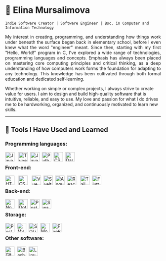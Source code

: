 # :milky_way: Elina Mursalimova
`Indie Software Creator | Software Engineer | Bsc. in Computer and Information Technology`

<p align=justify>
My interest in creating, programming, and understanding how things work under beneath the surface began back in elementary school, before I even knew what the word "engineer" meant.
Since then, starting with my first "Hello, World!" program in C, I've explored a wide range of technologies, programming languages and concepts. Emphasis has always been placed on mastering core computing principles and critical thinking, as a deep understanding of how computers work forms the foundation for adapting to any technology. This knowledge has been cultivated through both formal education and dedicated self-learning.

Whether working on simple or complex projects, I always strive to create value for users. I aim to design and build high-quality software that is intuitive, reliable, and easy to use.
My love and passion for what I do drives me to be hardworking, organized, and continuously motivated to learn new skills.
</p>

---
          
## :wrench: Tools I Have Used and Learned
### Programming languages:
<img align="left" alt="JavaScript" width="30px" style="padding-right:10px;" src="https://cdn.jsdelivr.net/gh/devicons/devicon/icons/javascript/javascript-plain.svg" />
<img align="left" alt="TypeScript" width="30px" style="padding-right:5px;" src="https://cdn.jsdelivr.net/gh/devicons/devicon@latest/icons/typescript/typescript-original.svg" />
<img align="left" alt="Java" width="30px" style="padding-right:5px;" src="https://cdn.jsdelivr.net/gh/devicons/devicon/icons/java/java-original.svg"/>
<img align="left" alt="Python" width="30px" style="padding-right:5px;" src="https://cdn.jsdelivr.net/gh/devicons/devicon@latest/icons/python/python-original.svg"/>
<img align="left" alt="CSharp" width="30px" style="padding-right:5px;" src="https://cdn.jsdelivr.net/gh/devicons/devicon@latest/icons/csharp/csharp-plain.svg"/>
<img align="left" alt="Dart" width="30px" style="padding-right:5px;" src="https://cdn.jsdelivr.net/gh/devicons/devicon@latest/icons/dart/dart-original.svg" />

<br/>

### Front-end:
<img align="left" alt="HTML" width="30px" style="padding-right:10px;" src="https://cdn.jsdelivr.net/gh/devicons/devicon/icons/html5/html5-plain.svg" />
<img align="left" alt="CSS" width="30px" style="padding-right:10px;" src="https://cdn.jsdelivr.net/gh/devicons/devicon/icons/css3/css3-plain.svg" />
<img align="left" alt="Vue" height="30px" style="padding-right:5px;" src="https://cdn.jsdelivr.net/gh/devicons/devicon@latest/icons/vuejs/vuejs-original.svg"/>
<img align="left" alt="Svelte" height="30px" style="padding-right:5px;" src="https://cdn.jsdelivr.net/gh/devicons/devicon@latest/icons/svelte/svelte-original-wordmark.svg" />
<img align="left" alt="Angular" height="30px" style="padding-right:5px;" src="https://cdn.jsdelivr.net/gh/devicons/devicon@latest/icons/angular/angular-original.svg"/>
<img align="left" alt="React" width="30px" style="padding-right:10px;" src="https://cdn.jsdelivr.net/gh/devicons/devicon/icons/react/react-original.svg" />
<img align="left" alt="TailWindCSS" width="30px" style="padding-right:5px;" src="https://cdn.jsdelivr.net/gh/devicons/devicon@latest/icons/tailwindcss/tailwindcss-original.svg" />
<img align="left" alt="Flutter" width="30px" style="padding-right:5px;" src="https://cdn.jsdelivr.net/gh/devicons/devicon@latest/icons/flutter/flutter-original.svg" />

<br/>

### Back-end:
<img align="left" alt="NodeJS" width="30px" style="padding-right:10px;" src="https://cdn.jsdelivr.net/gh/devicons/devicon/icons/nodejs/nodejs-original.svg" />
<img align="left" alt="DotNet" width="30px" style="padding-right:5px;" src="https://cdn.jsdelivr.net/gh/devicons/devicon@latest/icons/dotnetcore/dotnetcore-original.svg" />
<img align="left" alt="Postman" width="30px" style="padding-right:5px;" src="https://cdn.jsdelivr.net/gh/devicons/devicon@latest/icons/postman/postman-original.svg" />
<img align="left" alt="Swagger" width="30px" style="padding-right:5px;" src="https://cdn.jsdelivr.net/gh/devicons/devicon@latest/icons/swagger/swagger-original.svg" />

<br/>

### Storage:
<img align="left" alt="PostgreSQL" width="30px" style="padding-right:5px;" src="https://cdn.jsdelivr.net/gh/devicons/devicon@latest/icons/postgresql/postgresql-original.svg" />
<img align="left" alt="MySQL" width="30px" style="padding-right:5px;" src="https://cdn.jsdelivr.net/gh/devicons/devicon@latest/icons/mysql/mysql-original.svg" />
<img align="left" alt="SQLite" width="30px" style="padding-right:5px;" src="https://cdn.jsdelivr.net/gh/devicons/devicon@latest/icons/sqlite/sqlite-original.svg" />
<img align="left" alt="MongoDB" width="30px" style="padding-right:5px;" src="https://cdn.jsdelivr.net/gh/devicons/devicon@latest/icons/mongodb/mongodb-original.svg" />
<img align="left" alt="FireBase" width="30px" style="padding-right:5px;" src="https://cdn.jsdelivr.net/gh/devicons/devicon@latest/icons/firebase/firebase-original.svg" />

<br/>

### Other software:
<img align="left" alt="Git" height="30px" style="padding-right:5px;" src="https://cdn.jsdelivr.net/gh/devicons/devicon@latest/icons/git/git-original.svg"/>
<img align="left" alt="Bash" height="30px" style="padding-right:5px;" src="https://cdn.jsdelivr.net/gh/devicons/devicon@latest/icons/bash/bash-original.svg"/>
<img align="left" alt="Linux" width="30px" style="padding-right:10px;" src="https://cdn.jsdelivr.net/gh/devicons/devicon/icons/linux/linux-original.svg" />

<br/>
